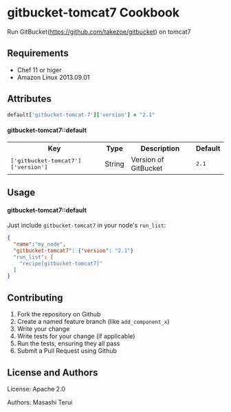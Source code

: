 gitbucket-tomcat7 Cookbook
==========================
Run GitBucket(https://github.com/takezoe/gitbucket) on tomcat7


Requirements
------------
* Chef 11 or higer
* Amazon Linux 2013.09.01

Attributes
----------
```ruby
default['gitbucket-tomcat-7']['version'] = "2.1"
```

#### gitbucket-tomcat7::default
<table>
  <tr>
    <th>Key</th>
    <th>Type</th>
    <th>Description</th>
    <th>Default</th>
  </tr>
  <tr>
    <td><tt>['gitbucket-tomcat7']['version']</tt></td>
    <td>String</td>
    <td>Version of GitBucket</td>
    <td><tt>2.1</tt></td>
  </tr>
</table>

Usage
-----
#### gitbucket-tomcat7::default

Just include `gitbucket-tomcat7` in your node's `run_list`:

```json
{
  "name":"my_node",
  "gitbucket-tomcat7": {"version": "2.1"}
  "run_list": [
    "recipe[gitbucket-tomcat7]"
  ]
}
```

Contributing
------------

1. Fork the repository on Github
2. Create a named feature branch (like `add_component_x`)
3. Write your change
4. Write tests for your change (if applicable)
5. Run the tests, ensuring they all pass
6. Submit a Pull Request using Github

License and Authors
-------------------
License: Apache 2.0

Authors: Masashi Terui

